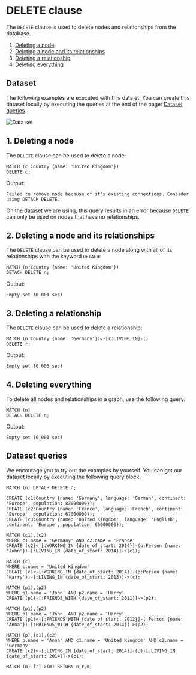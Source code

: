 # DELETE clause

The `DELETE` clause is used to delete nodes and relationships from the database.

1. [Deleting a node](#1-deleting-a-node) <br />
2. [Deleting a node and its relationships](#2-deleting-a-node-and-its-relationships) <br />
3. [Deleting a relationship](#3-deleting-a-relationship) <br />
4. [Deleting everything](#4-deleting-everything)

## Dataset

The following examples are executed with this data et. You can create this dataset
locally by executing the queries at the end of the page: [Dataset queries](#data-set-queries).

![Data set](../data/clauses/data_set.png)

## 1. Deleting a node

The `DELETE` clause can be used to delete a node:

```cypher
MATCH (c:Country {name: 'United Kingdom'})
DELETE c;
```

Output:

```nocopy
Failed to remove node because of it's existing connections. Consider using DETACH DELETE.
```

On the dataset we are using, this query results in an error because `DELETE`
can only be used on nodes that have no relationships.

## 2. Deleting a node and its relationships

The `DELETE` clause can be used to delete a node along with all of its relationships with the keyword `DETACH`:

```cypher
MATCH (n:Country {name: 'United Kingdom'})
DETACH DELETE n;
```

Output:

```nocopy
Empty set (0.001 sec)
```

## 3. Deleting a relationship

The `DELETE` clause can be used to delete a relationship:

```cypher
MATCH (n:Country {name: 'Germany'})<-[r:LIVING_IN]-()
DELETE r;
```

Output:

```nocopy
Empty set (0.003 sec)
```

## 4. Deleting everything

To delete all nodes and relationships in a graph, use the following query:

```cypher
MATCH (n)
DETACH DELETE n;
```

Output:

```nocopy
Empty set (0.001 sec)
```

## Dataset queries

We encourage you to try out the examples by yourself.
You can get our dataset locally by executing the following query block.

```cypher
MATCH (n) DETACH DELETE n;

CREATE (c1:Country {name: 'Germany', language: 'German', continent: 'Europe', population: 83000000});
CREATE (c2:Country {name: 'France', language: 'French', continent: 'Europe', population: 67000000});
CREATE (c3:Country {name: 'United Kingdom', language: 'English', continent: 'Europe', population: 66000000});

MATCH (c1),(c2)
WHERE c1.name = 'Germany' AND c2.name = 'France'
CREATE (c2)<-[:WORKING_IN {date_of_start: 2014}]-(p:Person {name: 'John'})-[:LIVING_IN {date_of_start: 2014}]->(c1);

MATCH (c)
WHERE c.name = 'United Kingdom'
CREATE (c)<-[:WORKING_IN {date_of_start: 2014}]-(p:Person {name: 'Harry'})-[:LIVING_IN {date_of_start: 2013}]->(c);

MATCH (p1),(p2)
WHERE p1.name = 'John' AND p2.name = 'Harry'
CREATE (p1)-[:FRIENDS_WITH {date_of_start: 2011}]->(p2);

MATCH (p1),(p2)
WHERE p1.name = 'John' AND p2.name = 'Harry'
CREATE (p1)<-[:FRIENDS_WITH {date_of_start: 2012}]-(:Person {name: 'Anna'})-[:FRIENDS_WITH {date_of_start: 2014}]->(p2);

MATCH (p),(c1),(c2)
WHERE p.name = 'Anna' AND c1.name = 'United Kingdom' AND c2.name = 'Germany'
CREATE (c2)<-[:LIVING_IN {date_of_start: 2014}]-(p)-[:LIVING_IN {date_of_start: 2014}]->(c1);

MATCH (n)-[r]->(m) RETURN n,r,m;
```
